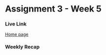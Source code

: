 # Assignment 3 - Week 5

### Live Link

[Home page](https://sp25-n320-homework-3-zfru.onrender.com)

### Weekly Recap



